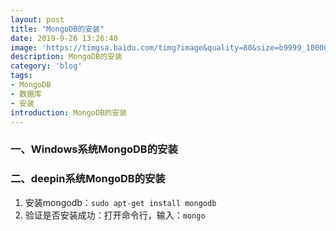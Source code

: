 ```yaml
---
layout: post
title: "MongoDB的安装"
date: 2019-9-26 13:26:40
image: 'https://timgsa.baidu.com/timg?image&quality=80&size=b9999_10000&sec=1568647214378&di=b1cd2954d44adde4bebc4a1de2b45d83&imgtype=0&src=http%3A%2F%2Fwww.d1net.com%2Fuploadfile%2F2015%2F0217%2F20150217092739863.jpg'
description: MongoDB的安装
category: 'blog'
tags:
- MongoDB
- 数据库
- 安装
introduction: MongoDB的安装
---
```


### 一、Windows系统MongoDB的安装

### 二、deepin系统MongoDB的安装
1. 安装mongodb：`sudo apt-get install mongodb`  
2. 验证是否安装成功：打开命令行，输入：`mongo`  



